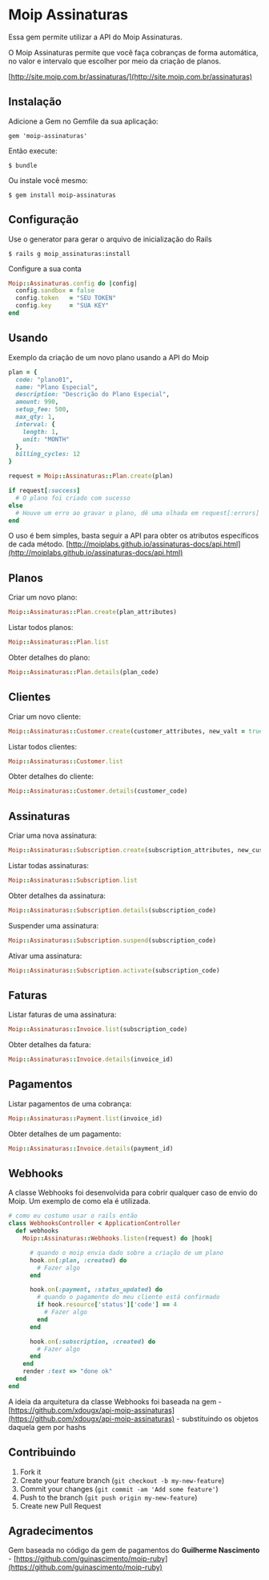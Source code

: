 # Moip Assinaturas

Essa gem permite utilizar a API do Moip Assinaturas.

O Moip Assinaturas permite que você faça cobranças de forma automática, no valor e intervalo que escolher por meio da criação de planos.

[http://site.moip.com.br/assinaturas/](http://site.moip.com.br/assinaturas)

## Instalação

Adicione a Gem no Gemfile da sua aplicação:

    gem 'moip-assinaturas'

Então execute:

    $ bundle

Ou instale você mesmo:

    $ gem install moip-assinaturas

## Configuração

Use o generator para gerar o arquivo de inicialização do Rails

    $ rails g moip_assinaturas:install

Configure a sua conta

```ruby
Moip::Assinaturas.config do |config|
  config.sandbox = false
  config.token   = "SEU TOKEN"
  config.key     = "SUA KEY"
end
```

## Usando

Exemplo da criação de um novo plano usando a API do Moip

```ruby
plan = {
  code: "plano01",
  name: "Plano Especial",
  description: "Descrição do Plano Especial",
  amount: 990,
  setup_fee: 500,
  max_qty: 1,
  interval: {
    length: 1,
    unit: "MONTH"
  },
  billing_cycles: 12
}

request = Moip::Assinaturas::Plan.create(plan)

if request[:success]
  # O plano foi criado com sucesso
else
  # Houve um erro ao gravar o plano, dê uma olhada em request[:errors]
end
```

O uso é bem simples, basta seguir a API para obter os atributos específicos de cada método.
[http://moiplabs.github.io/assinaturas-docs/api.html](http://moiplabs.github.io/assinaturas-docs/api.html)

## Planos

Criar um novo plano:

```ruby
Moip::Assinaturas::Plan.create(plan_attributes)
```

Listar todos planos:

```ruby
Moip::Assinaturas::Plan.list
```

Obter detalhes do plano:

```ruby
Moip::Assinaturas::Plan.details(plan_code)
```

## Clientes

Criar um novo cliente:

```ruby
Moip::Assinaturas::Customer.create(customer_attributes, new_valt = true)
```

Listar todos clientes:

```ruby
Moip::Assinaturas::Customer.list
```

Obter detalhes do cliente:

```ruby
Moip::Assinaturas::Customer.details(customer_code)
```

## Assinaturas

Criar uma nova assinatura:

```ruby
Moip::Assinaturas::Subscription.create(subscription_attributes, new_customer = false)
```

Listar todas assinaturas:

```ruby
Moip::Assinaturas::Subscription.list
```

Obter detalhes da assinatura:

```ruby
Moip::Assinaturas::Subscription.details(subscription_code)
```

Suspender uma assinatura:

```ruby
Moip::Assinaturas::Subscription.suspend(subscription_code)
```

Ativar uma assinatura:

```ruby
Moip::Assinaturas::Subscription.activate(subscription_code)
```

## Faturas

Listar faturas de uma assinatura:

```ruby
Moip::Assinaturas::Invoice.list(subscription_code)
```

Obter detalhes da fatura:

```ruby
Moip::Assinaturas::Invoice.details(invoice_id)
```

## Pagamentos

Listar pagamentos de uma cobrança:

```ruby
Moip::Assinaturas::Payment.list(invoice_id)
```

Obter detalhes de um pagamento:

```ruby
Moip::Assinaturas::Invoice.details(payment_id)
```

## Webhooks

A classe Webhooks foi desenvolvida para cobrir qualquer caso de envio do Moip. Um exemplo de como ela é utilizada.

```ruby
# como eu costumo usar o rails então
class WebhooksController < ApplicationController
  def webhooks
    Moip::Assinaturas::Webhooks.listen(request) do |hook|

      # quando o moip envia dado sobre a criação de um plano
      hook.on(:plan, :created) do
        # Fazer algo
      end

      hook.on(:payment, :status_updated) do
        # quando o pagamento do meu cliente está confirmado
        if hook.resource['status']['code'] == 4
          # Fazer algo
        end
      end

      hook.on(:subscription, :created) do
        # Fazer algo
      end
    end
    render :text => "done ok"
  end
end
```
A ideia da arquitetura da classe Webhooks foi baseada na gem - [https://github.com/xdougx/api-moip-assinaturas](https://github.com/xdougx/api-moip-assinaturas) - substituindo os objetos daquela gem por hashs

## Contribuindo

1. Fork it
2. Create your feature branch (`git checkout -b my-new-feature`)
3. Commit your changes (`git commit -am 'Add some feature'`)
4. Push to the branch (`git push origin my-new-feature`)
5. Create new Pull Request

## Agradecimentos

Gem baseada no código da gem de pagamentos do **Guilherme Nascimento** - [https://github.com/guinascimento/moip-ruby](https://github.com/guinascimento/moip-ruby)

